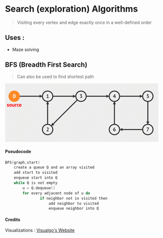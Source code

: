 # Search (exploration) Algorithms 
>Visiting every vertex and edge exactly once in a well-defined order

## Uses :
- Maze solving

## BFS (Breadth First Search)
> Can also be used to find shortest path

![Dijkstra](https://github.com/Aymane11/graphAlgos/blob/master/search/BFS.gif)

#### Pseudocode
```C
BFS(graph,start)
    create a queue Q and an array visited
    add start to visited
    enqueue start into Q
    while Q is not empty
        u = Q.dequeue()
        for every adjacent node of u do
                if neighbor not in visited then
                    add neighbor to visited
                    enqueue neighbor into Q
```

#### Credits
Visualizations : [Visualgo's Website](https://visualgo.net/en/sssp)